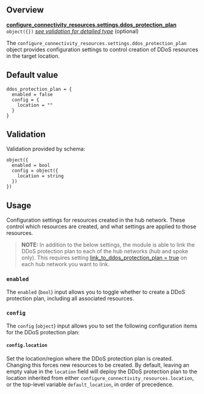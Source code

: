 <!-- markdownlint-disable first-line-h1 -->
## Overview

[**configure_connectivity_resources.settings.ddos_protection_plan**](#overview) `object({})` [*see validation for detailed type*](#validation) (optional)

The `configure_connectivity_resources.settings.ddos_protection_plan` object provides configuration settings to control creation of DDoS resources in the target location.

## Default value

```hcl
ddos_protection_plan = {
  enabled = false
  config = {
    location = ""
  }
}
```

## Validation

Validation provided by schema:

```hcl
object({
  enabled = bool
  config = object({
    location = string
  })
})
```

## Usage

Configuration settings for resources created in the hub network.
These control which resources are created, and what settings are applied to those resources.

> **NOTE:**
> In addition to the below settings, the module is able to link the DDoS protection plan to each of the hub networks (hub and spoke only).
> This requires setting [link_to_ddos_protection_plan = true][wiki_hub_networks_link_to_ddos_protection_plan] on each hub network you want to link.

### `enabled`

The `enabled` (`bool`) input allows you to toggle whether to create a DDoS protection plan, including all associated resources.

### `config`

The `config` (`object`) input allows you to set the following configuration items for the DDoS protection plan:

#### `config.location`

Set the location/region where the DDoS protection plan is created.
Changing this forces new resources to be created.
By default, leaving an empty value in the `location` field will deploy the DDoS protection plan to the location inherited from either `configure_connectivity_resources.location`, or the top-level variable `default_location`, in order of precedence.

[//]: # "************************"
[//]: # "INSERT LINK LABELS BELOW"
[//]: # "************************"

[wiki_hub_networks_link_to_ddos_protection_plan]: %5BVariables%5D-configure_connectivity_resources.settings.hub_networks#configlinktoddosprotectionplan "Wiki - configure_connectivity_resources settings hub_networks config link_to_ddos_protection_plan"
